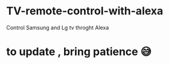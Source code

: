 # TV-remote-control-with-alexa
Control Samsung and Lg tv throght Alexa

# to update , bring patience 😅
